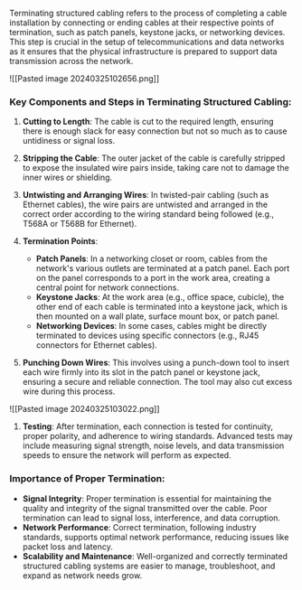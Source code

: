 Terminating structured cabling refers to the process of completing a cable installation by connecting or ending cables at their respective points of termination, such as patch panels, keystone jacks, or networking devices. This step is crucial in the setup of telecommunications and data networks as it ensures that the physical infrastructure is prepared to support data transmission across the network.

![[Pasted image 20240325102656.png]]
### Key Components and Steps in Terminating Structured Cabling:

1. **Cutting to Length**: The cable is cut to the required length, ensuring there is enough slack for easy connection but not so much as to cause untidiness or signal loss.
    
2. **Stripping the Cable**: The outer jacket of the cable is carefully stripped to expose the insulated wire pairs inside, taking care not to damage the inner wires or shielding.
    
3. **Untwisting and Arranging Wires**: In twisted-pair cabling (such as Ethernet cables), the wire pairs are untwisted and arranged in the correct order according to the wiring standard being followed (e.g., T568A or T568B for Ethernet).
    
4. **Termination Points**:
    
    - **Patch Panels**: In a networking closet or room, cables from the network's various outlets are terminated at a patch panel. Each port on the panel corresponds to a port in the work area, creating a central point for network connections.
    - **Keystone Jacks**: At the work area (e.g., office space, cubicle), the other end of each cable is terminated into a keystone jack, which is then mounted on a wall plate, surface mount box, or patch panel.
    - **Networking Devices**: In some cases, cables might be directly terminated to devices using specific connectors (e.g., RJ45 connectors for Ethernet cables).

1. **Punching Down Wires**: This involves using a punch-down tool to insert each wire firmly into its slot in the patch panel or keystone jack, ensuring a secure and reliable connection. The tool may also cut excess wire during this process.

![[Pasted image 20240325103022.png]]

1. **Testing**: After termination, each connection is tested for continuity, proper polarity, and adherence to wiring standards. Advanced tests may include measuring signal strength, noise levels, and data transmission speeds to ensure the network will perform as expected.
    

### Importance of Proper Termination:

- **Signal Integrity**: Proper termination is essential for maintaining the quality and integrity of the signal transmitted over the cable. Poor termination can lead to signal loss, interference, and data corruption.
- **Network Performance**: Correct termination, following industry standards, supports optimal network performance, reducing issues like packet loss and latency.
- **Scalability and Maintenance**: Well-organized and correctly terminated structured cabling systems are easier to manage, troubleshoot, and expand as network needs grow.